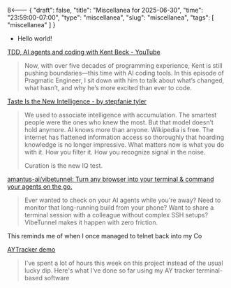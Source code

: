 8<--- { "draft": false, "title": "Miscellanea for 2025-06-30", "time": "23:59:00-07:00", "type": "miscellanea", "slug": "miscellanea", "tags": [ "miscellanea" ] }

- Hello world!

[TDD, AI agents and coding with Kent Beck - YouTube](https://www.youtube.com/watch?v=aSXaxOdVtAQ&t=3713s)
> Now, with over five decades of programming experience, Kent is still pushing boundaries—this time with AI coding tools. In this episode of Pragmatic Engineer, I sit down with him to talk about what’s changed, what hasn’t, and why he’s more excited than ever to code.

[Taste Is the New Intelligence - by stepfanie tyler](https://wildbarestepf.substack.com/p/taste-is-the-new-intelligence?ref=DenseDiscovery-345)
> We used to associate intelligence with accumulation. The smartest people were the ones who knew the most. But that model doesn’t hold anymore. AI knows more than anyone. Wikipedia is free. The internet has flattened information access so thoroughly that hoarding knowledge is no longer impressive. What matters now is what you do with it. How you filter it. How you recognize signal in the noise.
>
> Curation is the new IQ test.

[amantus-ai/vibetunnel: Turn any browser into your terminal & command your agents on the go.](https://github.com/amantus-ai/vibetunnel)
> Ever wanted to check on your AI agents while you're away? Need to monitor that long-running build from your phone? Want to share a terminal session with a colleague without complex SSH setups? VibeTunnel makes it happen with zero friction.

This reminds me of when I once managed to telnet back into my Co

[AYTracker demo](https://www.youtube.com/watch?v=FD9HDzbQ91s)
> I've spent a lot of hours this week on this project instead of the usual lucky dip. Here's what I've done so far using my AY tracker terminal-based software

